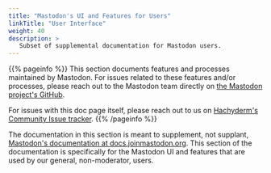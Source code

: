 ```yaml
---
title: "Mastodon's UI and Features for Users"
linkTitle: "User Interface"
weight: 40
description: >
   Subset of supplemental documentation for Mastodon users.   
---
```


{{% pageinfo %}}
This section documents features and processes maintained by Mastodon. For
issues related to these features and/or processes, please reach out to the Mastodon team
directly on [the Mastodon project's GitHub](https://github.com/mastodon/mastodon).

For issues with this doc page itself, please reach out to us on
[Hachyderm's Community Issue tracker](https://github.com/hachyderm/community/issues).
{{% /pageinfo %}}

The documentation in this section is meant to supplement, not supplant, [Mastodon's
documentation at docs.joinmastodon.org](https://docs.joinmastodon.org/). This section
of the documentation is specifically for the Mastodon UI and features that are used
by our general, non-moderator, users.